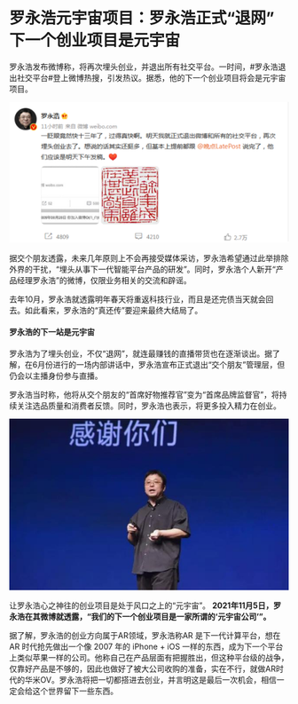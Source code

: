 # 罗永浩元宇宙项目：罗永浩正式“退网” 下一个创业项目是元宇宙


罗永浩发布微博称，将再次埋头创业，并退出所有社交平台。一时间，#罗永浩退出社交平台#登上微博热搜，引发热议。据悉，他的下一个创业项目将会是元宇宙项目。

![配图](e1fe9925bc315c.png)


据交个朋友透露，未来几年原则上不会再接受媒体采访，罗永浩希望通过此举排除外界的干扰，“埋头从事下一代智能平台产品的研发”。同时，罗永浩个人新开“产品经理罗永浩”的微博，仅限业务相关的交流和辟谣。

去年10月，罗永浩就透露明年春天将重返科技行业，而且是还完债当天就会回去。如此看来，罗永浩的“真还传”要迎来最终大结局了。

#### 罗永浩的下一站是元宇宙

罗永浩为了埋头创业，不仅“退网”，就连最赚钱的直播带货也在逐渐谈出。据了解，在6月份进行的一场内部讲话中，罗永浩宣布正式退出“交个朋友”管理层，但仍会以主播身份参与直播。

罗永浩当时称，他将从交个朋友的“首席好物推荐官”变为“首席品牌监督官”，将持续关注选品质量和消费者反馈。同时，罗永浩也表示，将更多投入精力在创业。

![配图](a044ad345982b2b74dc40ca667a0b7e576099b14.jpeg)

让罗永浩心之神往的创业项目是处于风口之上的“元宇宙”。 **2021年11月5日，罗永浩在其微博就透露，“我们的下一个创业项目是一家所谓的‘元宇宙公司’”。**

据了解，罗永浩的创业方向属于AR领域，罗永浩称AR 是下一代计算平台，想在 AR 时代抢先做出一个像 2007 年的 iPhone + iOS 一样的东西，成为下一个平台上类似苹果一样的公司。他称自己在产品层面有把握胜出，但这种平台级的战争，仅靠好产品是不够的，因此也做好了被大公司收购的准备，实在不行，就做AR时代的华米OV。罗永浩将把一切都搭进去创业，并言明这是最后一次机会，相信一定会给这个世界留下一些东西。
